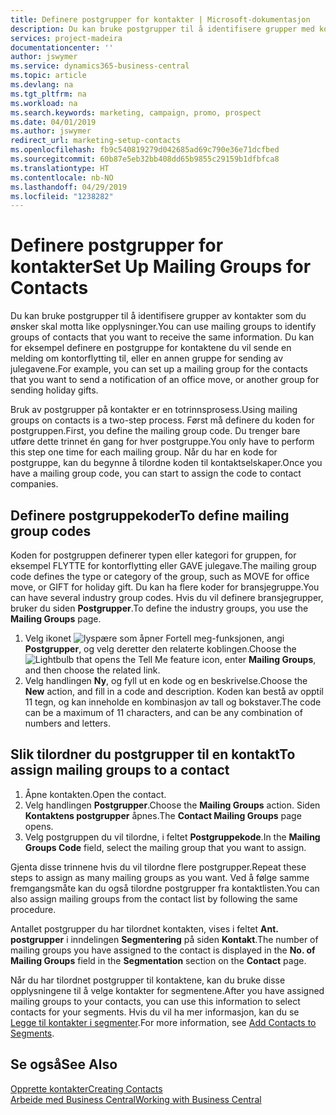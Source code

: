 ```yaml
---
title: Definere postgrupper for kontakter | Microsoft-dokumentasjon
description: Du kan bruke postgrupper til å identifisere grupper med kontakter du vil skal motta samme informasjon, for eksempel for en markedsføringskampanje.
services: project-madeira
documentationcenter: ''
author: jswymer
ms.service: dynamics365-business-central
ms.topic: article
ms.devlang: na
ms.tgt_pltfrm: na
ms.workload: na
ms.search.keywords: marketing, campaign, promo, prospect
ms.date: 04/01/2019
ms.author: jswymer
redirect_url: marketing-setup-contacts
ms.openlocfilehash: fb9c540819279d042685ad69c790e36e71dcfbed
ms.sourcegitcommit: 60b87e5eb32bb408dd65b9855c29159b1dfbfca8
ms.translationtype: HT
ms.contentlocale: nb-NO
ms.lasthandoff: 04/29/2019
ms.locfileid: "1238282"
---
```

# <a name="set-up-mailing-groups-for-contacts"></a><span data-ttu-id="0c4ee-103">Definere postgrupper for kontakter</span><span class="sxs-lookup"><span data-stu-id="0c4ee-103">Set Up Mailing Groups for Contacts</span></span>
<span data-ttu-id="0c4ee-104">Du kan bruke postgrupper til å identifisere grupper av kontakter som du ønsker skal motta like opplysninger.</span><span class="sxs-lookup"><span data-stu-id="0c4ee-104">You can use mailing groups to identify groups of contacts that you want to receive the same information.</span></span> <span data-ttu-id="0c4ee-105">Du kan for eksempel definere en postgruppe for kontaktene du vil sende en melding om kontorflytting til, eller en annen gruppe for sending av julegavene.</span><span class="sxs-lookup"><span data-stu-id="0c4ee-105">For example, you can set up a mailing group for the contacts that you want to send a notification of an office move, or another group for sending holiday gifts.</span></span>

<span data-ttu-id="0c4ee-106">Bruk av postgrupper på kontakter er en totrinnsprosess.</span><span class="sxs-lookup"><span data-stu-id="0c4ee-106">Using mailing groups on contacts is a two-step process.</span></span> <span data-ttu-id="0c4ee-107">Først må definere du koden for postgruppen.</span><span class="sxs-lookup"><span data-stu-id="0c4ee-107">First, you define the mailing group code.</span></span> <span data-ttu-id="0c4ee-108">Du trenger bare utføre dette trinnet én gang for hver postgruppe.</span><span class="sxs-lookup"><span data-stu-id="0c4ee-108">You only have to perform this step one time for each mailing group.</span></span> <span data-ttu-id="0c4ee-109">Når du har en kode for postgruppe, kan du begynne å tilordne koden til kontaktselskaper.</span><span class="sxs-lookup"><span data-stu-id="0c4ee-109">Once you have a mailing group code, you can start to assign the code to contact companies.</span></span>

## <a name="to-define-mailing-group-codes"></a><span data-ttu-id="0c4ee-110">Definere postgruppekoder</span><span class="sxs-lookup"><span data-stu-id="0c4ee-110">To define mailing group codes</span></span>
<span data-ttu-id="0c4ee-111">Koden for postgruppen definerer typen eller kategori for gruppen, for eksempel FLYTTE for kontorflytting eller GAVE julegave.</span><span class="sxs-lookup"><span data-stu-id="0c4ee-111">The mailing group code defines the type or category of the group, such as MOVE for office move, or GIFT for holiday gift.</span></span> <span data-ttu-id="0c4ee-112">Du kan ha flere koder for bransjegruppe.</span><span class="sxs-lookup"><span data-stu-id="0c4ee-112">You can have several industry group codes.</span></span> <span data-ttu-id="0c4ee-113">Hvis du vil definere bransjegrupper, bruker du siden **Postgrupper**.</span><span class="sxs-lookup"><span data-stu-id="0c4ee-113">To define the industry groups, you use the **Mailing Groups** page.</span></span>

1. <span data-ttu-id="0c4ee-114">Velg ikonet ![lyspære som åpner Fortell meg-funksjonen](media/ui-search/search_small.png "Fortell hva du vil gjøre"), angi **Postgrupper**, og velg deretter den relaterte koblingen.</span><span class="sxs-lookup"><span data-stu-id="0c4ee-114">Choose the ![Lightbulb that opens the Tell Me feature](media/ui-search/search_small.png "Tell me what you want to do") icon, enter **Mailing Groups**, and then choose the related link.</span></span>
2. <span data-ttu-id="0c4ee-115">Velg handlingen **Ny**, og fyll ut en kode og en beskrivelse.</span><span class="sxs-lookup"><span data-stu-id="0c4ee-115">Choose the **New** action, and fill in a code and description.</span></span> <span data-ttu-id="0c4ee-116">Koden kan bestå av opptil 11 tegn, og kan inneholde en kombinasjon av tall og bokstaver.</span><span class="sxs-lookup"><span data-stu-id="0c4ee-116">The code can be a maximum of 11 characters, and can be any combination of numbers and letters.</span></span>

## <a name="AssignMailGroupContact"></a> <span data-ttu-id="0c4ee-117">Slik tilordner du postgrupper til en kontakt</span><span class="sxs-lookup"><span data-stu-id="0c4ee-117">To assign mailing groups to a contact</span></span>
1. <span data-ttu-id="0c4ee-118">Åpne kontakten.</span><span class="sxs-lookup"><span data-stu-id="0c4ee-118">Open the contact.</span></span>
2. <span data-ttu-id="0c4ee-119">Velg handlingen **Postgrupper**.</span><span class="sxs-lookup"><span data-stu-id="0c4ee-119">Choose the **Mailing Groups** action.</span></span> <span data-ttu-id="0c4ee-120">Siden **Kontaktens postgrupper** åpnes.</span><span class="sxs-lookup"><span data-stu-id="0c4ee-120">The **Contact Mailing Groups** page opens.</span></span>
3. <span data-ttu-id="0c4ee-121">Velg postgruppen du vil tilordne, i feltet **Postgruppekode**.</span><span class="sxs-lookup"><span data-stu-id="0c4ee-121">In the **Mailing Groups Code** field, select the mailing group that you want to assign.</span></span>

<span data-ttu-id="0c4ee-122">Gjenta disse trinnene hvis du vil tilordne flere postgrupper.</span><span class="sxs-lookup"><span data-stu-id="0c4ee-122">Repeat these steps to assign as many mailing groups as you want.</span></span> <span data-ttu-id="0c4ee-123">Ved å følge samme fremgangsmåte kan du også tilordne postgrupper fra kontaktlisten.</span><span class="sxs-lookup"><span data-stu-id="0c4ee-123">You can also assign mailing groups from the contact list by following the same procedure.</span></span>

<span data-ttu-id="0c4ee-124">Antallet postgrupper du har tilordnet kontakten, vises i feltet **Ant. postgrupper** i inndelingen **Segmentering** på siden **Kontakt**.</span><span class="sxs-lookup"><span data-stu-id="0c4ee-124">The number of mailing groups you have assigned to the contact is displayed in the **No. of Mailing Groups** field in the **Segmentation** section on the **Contact** page.</span></span>

<span data-ttu-id="0c4ee-125">Når du har tilordnet postgrupper til kontaktene, kan du bruke disse opplysningene til å velge kontakter for segmentene.</span><span class="sxs-lookup"><span data-stu-id="0c4ee-125">After you have assigned mailing groups to your contacts, you can use this information to select contacts for your segments.</span></span> <span data-ttu-id="0c4ee-126">Hvis du vil ha mer informasjon, kan du se [Legge til kontakter i segmenter](marketing-add-contact-segment.md).</span><span class="sxs-lookup"><span data-stu-id="0c4ee-126">For more information, see [Add Contacts to Segments](marketing-add-contact-segment.md).</span></span>

## <a name="see-also"></a><span data-ttu-id="0c4ee-127">Se også</span><span class="sxs-lookup"><span data-stu-id="0c4ee-127">See Also</span></span>
[<span data-ttu-id="0c4ee-128">Opprette kontakter</span><span class="sxs-lookup"><span data-stu-id="0c4ee-128">Creating Contacts</span></span>](marketing-create-contact-companies.md)  
[<span data-ttu-id="0c4ee-129">Arbeide med Business Central</span><span class="sxs-lookup"><span data-stu-id="0c4ee-129">Working with Business Central</span></span>](ui-work-product.md)
